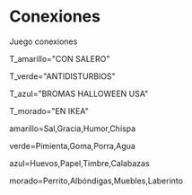 
# Conexiones
Juego conexiones

T_amarillo="CON SALERO"

T_verde="ANTIDISTURBIOS"

T_azul="BROMAS HALLOWEEN USA"

T_morado="EN IKEA"

amarillo=Sal,Gracia,Humor,Chispa

verde=Pimienta,Goma,Porra,Agua

azul=Huevos,Papel,Timbre,Calabazas

morado=Perrito,Albóndigas,Muebles,Laberinto
